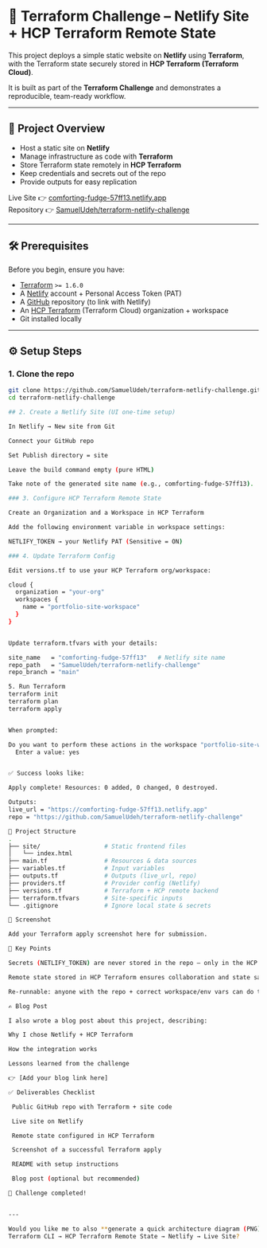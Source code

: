 # 🚀 Terraform Challenge – Netlify Site + HCP Terraform Remote State

This project deploys a simple static website on **Netlify** using **Terraform**, with the Terraform state securely stored in **HCP Terraform (Terraform Cloud)**.  

It is built as part of the **Terraform Challenge** and demonstrates a reproducible, team-ready workflow.

---

## 📌 Project Overview
- Host a static site on **Netlify**
- Manage infrastructure as code with **Terraform**
- Store Terraform state remotely in **HCP Terraform**
- Keep credentials and secrets out of the repo
- Provide outputs for easy replication

Live Site 👉 [comforting-fudge-57ff13.netlify.app](https://comforting-fudge-57ff13.netlify.app)  
Repository 👉 [SamuelUdeh/terraform-netlify-challenge](https://github.com/SamuelUdeh/terraform-netlify-challenge)

---

## 🛠 Prerequisites

Before you begin, ensure you have:

- [Terraform](https://developer.hashicorp.com/terraform/downloads) `>= 1.6.0`
- A [Netlify](https://app.netlify.com/) account + Personal Access Token (PAT)
- A [GitHub](https://github.com/) repository (to link with Netlify)
- An [HCP Terraform](https://app.terraform.io/) (Terraform Cloud) organization + workspace
- Git installed locally

---

## ⚙️ Setup Steps

### 1. Clone the repo
```bash
git clone https://github.com/SamuelUdeh/terraform-netlify-challenge.git
cd terraform-netlify-challenge

## 2. Create a Netlify Site (UI one-time setup)

In Netlify → New site from Git

Connect your GitHub repo

Set Publish directory = site

Leave the build command empty (pure HTML)

Take note of the generated site name (e.g., comforting-fudge-57ff13).

### 3. Configure HCP Terraform Remote State

Create an Organization and a Workspace in HCP Terraform

Add the following environment variable in workspace settings:

NETLIFY_TOKEN → your Netlify PAT (Sensitive = ON)

### 4. Update Terraform Config

Edit versions.tf to use your HCP Terraform org/workspace:

cloud {
  organization = "your-org"
  workspaces {
    name = "portfolio-site-workspace"
  }
}


Update terraform.tfvars with your details:

site_name   = "comforting-fudge-57ff13"   # Netlify site name
repo_path   = "SamuelUdeh/terraform-netlify-challenge"
repo_branch = "main"

5. Run Terraform
terraform init
terraform plan
terraform apply


When prompted:

Do you want to perform these actions in the workspace "portfolio-site-workspace"?
  Enter a value: yes


✅ Success looks like:

Apply complete! Resources: 0 added, 0 changed, 0 destroyed.

Outputs:
live_url = "https://comforting-fudge-57ff13.netlify.app"
repo = "https://github.com/SamuelUdeh/terraform-netlify-challenge"

📂 Project Structure
.
├── site/                  # Static frontend files
│   └── index.html
├── main.tf                # Resources & data sources
├── variables.tf           # Input variables
├── outputs.tf             # Outputs (live_url, repo)
├── providers.tf           # Provider config (Netlify)
├── versions.tf            # Terraform + HCP remote backend
├── terraform.tfvars       # Site-specific inputs
└── .gitignore             # Ignore local state & secrets

📸 Screenshot

Add your Terraform apply screenshot here for submission.

🔑 Key Points

Secrets (NETLIFY_TOKEN) are never stored in the repo — only in the HCP Terraform workspace.

Remote state stored in HCP Terraform ensures collaboration and state safety.

Re-runnable: anyone with the repo + correct workspace/env vars can do terraform init/plan/apply.

✍️ Blog Post

I also wrote a blog post about this project, describing:

Why I chose Netlify + HCP Terraform

How the integration works

Lessons learned from the challenge

👉 [Add your blog link here]

✅ Deliverables Checklist

 Public GitHub repo with Terraform + site code

 Live site on Netlify

 Remote state configured in HCP Terraform

 Screenshot of a successful Terraform apply

 README with setup instructions

 Blog post (optional but recommended)

🎉 Challenge completed!


---

Would you like me to also **generate a quick architecture diagram (PNG)** you can add to the repo to visually show:  
Terraform CLI → HCP Terraform Remote State → Netlify → Live Site?
